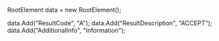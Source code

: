 RootElement data = new RootElement();

data.Add("ResultCode", "A");
data.Add("ResultDescription", "ACCEPT");
data.Add("AdditionalInfo", "Information");
